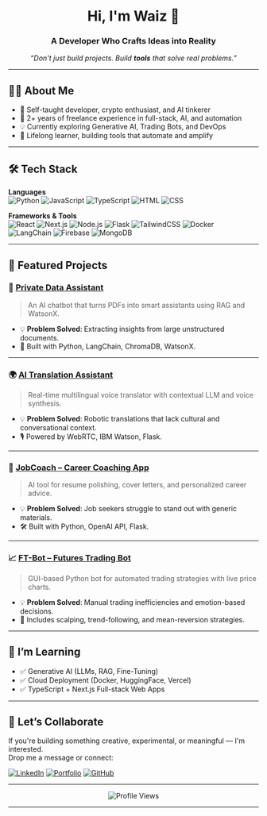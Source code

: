 <h1 align="center">Hi, I'm Waiz 👋</h1>
<h3 align="center">A Developer Who Crafts Ideas into Reality</h3>

<p align="center">
  <em>“Don't just build projects. Build <b>tools</b> that solve real problems.”</em>
</p>

---

## 👨‍💻 About Me

- 🚀 Self-taught developer, crypto enthusiast, and AI tinkerer
- 💼 2+ years of freelance experience in full-stack, AI, and automation
- 💡 Currently exploring Generative AI, Trading Bots, and DevOps
- 🧠 Lifelong learner, building tools that automate and amplify

---

## 🛠️ Tech Stack

**Languages**  
![Python](https://img.shields.io/badge/-Python-3776AB?style=flat&logo=python&logoColor=white)
![JavaScript](https://img.shields.io/badge/-JavaScript-F7DF1E?style=flat&logo=javascript&logoColor=black)
![TypeScript](https://img.shields.io/badge/-TypeScript-3178C6?style=flat&logo=typescript&logoColor=white)
![HTML](https://img.shields.io/badge/-HTML5-E34F26?style=flat&logo=html5&logoColor=white)
![CSS](https://img.shields.io/badge/-CSS3-1572B6?style=flat&logo=css3)

**Frameworks & Tools**  
![React](https://img.shields.io/badge/-React-61DAFB?style=flat&logo=react&logoColor=black)
![Next.js](https://img.shields.io/badge/-Next.js-000000?style=flat&logo=next.js)
![Node.js](https://img.shields.io/badge/-Node.js-339933?style=flat&logo=node.js)
![Flask](https://img.shields.io/badge/-Flask-000000?style=flat&logo=flask)
![TailwindCSS](https://img.shields.io/badge/-TailwindCSS-38B2AC?style=flat&logo=tailwind-css)
![Docker](https://img.shields.io/badge/-Docker-2496ED?style=flat&logo=docker)
![LangChain](https://img.shields.io/badge/-LangChain-FFB200?style=flat&logo=langchain)
![Firebase](https://img.shields.io/badge/-Firebase-FFCA28?style=flat&logo=firebase)
![MongoDB](https://img.shields.io/badge/-MongoDB-47A248?style=flat&logo=mongodb)

---

## 📌 Featured Projects

### 🔐 [Private Data Assistant](https://huggingface.co/spaces/waize333/private-data-assistant)
> An AI chatbot that turns PDFs into smart assistants using RAG and WatsonX.

- 💡 **Problem Solved**: Extracting insights from large unstructured documents.
- 🧠 Built with Python, LangChain, ChromaDB, WatsonX.

---

### 🌍 [AI Translation Assistant](https://huggingface.co/spaces/waize333/ai-translation-assistant)
> Real-time multilingual voice translator with contextual LLM and voice synthesis.

- 💡 **Problem Solved**: Robotic translations that lack cultural and conversational context.
- 🎙️ Powered by WebRTC, IBM Watson, Flask.

---

### 💼 [JobCoach – Career Coaching App](https://huggingface.co/spaces/waize333/JobCoach)
> AI tool for resume polishing, cover letters, and personalized career advice.

- 💡 **Problem Solved**: Job seekers struggle to stand out with generic materials.
- 🛠️ Built with Python, OpenAI API, Flask.

---

### 📈 [FT-Bot – Futures Trading Bot](https://github.com/waize333/Ft-Bot)
> GUI-based Python bot for automated trading strategies with live price charts.

- 💡 **Problem Solved**: Manual trading inefficiencies and emotion-based decisions.
- 🧪 Includes scalping, trend-following, and mean-reversion strategies.

---

## 🧠 I’m Learning

- ✅ Generative AI (LLMs, RAG, Fine-Tuning)
- ✅ Cloud Deployment (Docker, HuggingFace, Vercel)
- ✅ TypeScript + Next.js Full-stack Web Apps

---

## 🤝 Let’s Collaborate

If you're building something creative, experimental, or meaningful — I'm interested.  
Drop me a message or connect:

[![LinkedIn](https://img.shields.io/badge/-LinkedIn-0077B5?style=flat&logo=linkedin&logoColor=white)](https://linkedin.com/in/waize333)
[![Portfolio](https://img.shields.io/badge/-My%20Portfolio-000000?style=flat&logo=vercel&logoColor=white)](https://waize333.vercel.app)
[![GitHub](https://img.shields.io/badge/-GitHub-181717?style=flat&logo=github&logoColor=white)](https://github.com/waize333)

---

<p align="center">
  <img src="https://komarev.com/ghpvc/?username=waize333&style=flat-square&color=blue" alt="Profile Views" />
</p>

---

<!-- Optional GitHub stats -->
<!--
<p align="center">
  <img src="https://github-readme-stats.vercel.app/api?username=waize333&show_icons=true&theme=tokyonight" />
</p>
-->
